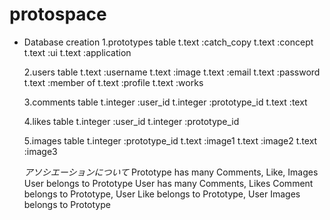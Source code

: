 # protospace
* Database creation
  1.prototypes table
   t.text :catch_copy
   t.text :concept
   t.text :ui
   t.text :application

  2.users table
   t.text :username
   t.text :image
   t.text :email
   t.text :password
   t.text :member of
   t.text :profile
   t.text :works

  3.comments table
   t.integer :user_id
   t.integer :prototype_id
   t.text :text

  4.likes table
   t.integer :user_id
   t.integer :prototype_id

  5.images table
   t.integer :prototype_id
   t.text :image1
   t.text :image2
   t.text :image3

  *アソシエーションについて*
   Prototype has many Comments, Like, Images
   User belongs to Prototype
   User has many Comments, Likes
   Comment belongs to Prototype, User
   Like belongs to Prototype, User
   Images belongs to Prototype
